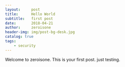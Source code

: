 ```yaml
---
layout:     post
title:      Hello World 
subtitle:   first post
date:       2018-04-21
author:     zeroisone
header-img: img/post-bg-desk.jpg
catalog: true
tags:
    - security
---
```



Welcome to zeroisone. This is your first post. just testing.

